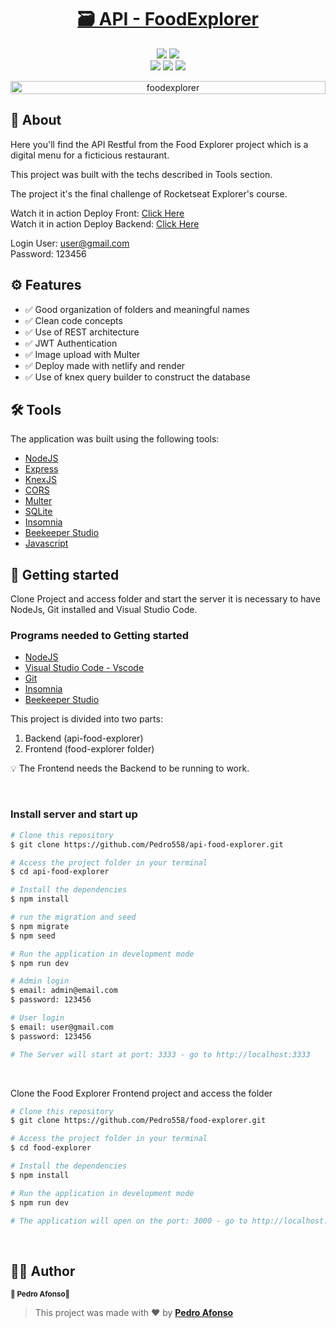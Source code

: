 <h1 align="center">
  <a href="#">🗃 API - FoodExplorer</a>
</h1>

<p align="center">
  <img src="https://img.shields.io/static/v1?label=license&message=ISC&color=8022F5&style=flat">
  <img src="https://img.shields.io/static/v1?label=license&message=ISC&color=8022F5&style=flat">
  <br/>
  <img src="https://img.shields.io/badge/-NodeJS-339933?logo=node.js&logoColor=white&style=for-the-badge">
  <img src="https://img.shields.io/badge/-Express-000000?logo=express&logoColor=white&style=for-the-badge">
  <img src="https://img.shields.io/badge/-SQLite-003B57?logo=sqlite&logoColor=white&style=for-the-badge">
  
</p>

<p align="center" style="display: flex; align-items: flex-start; justify-content: center;">
  <img alt="foodexplorer" title="#foodexplorer" src="https://imgur.com/XR5aAEA.jpg" width="100%">
</p>

## 📖 About <a name='about'></a>

Here you'll find the API Restful from the Food Explorer project which is a digital menu for a ficticious restaurant.

This project was built with the techs described in Tools section.

The project it's the final challenge of Rocketseat Explorer's course. 

Watch it in action Deploy Front: [Click Here](#)  
Watch it in action Deploy Backend: [Click Here](#) 

Login User: user@gmail.com  
Password: 123456

## ⚙️ Features

- ✅ Good organization of folders and meaningful names
- ✅ Clean code concepts
- ✅ Use of REST architecture
- ✅ JWT Authentication
- ✅ Image upload with Multer
- ✅ Deploy made with netlify and render
- ✅ Use of knex query builder to construct the database

## 🛠️ Tools

The application was built using the following tools:

- [NodeJS](https://nodejs.org/en/)
- [Express](https://expressjs.com/pt-br/)
- [KnexJS](http://knexjs.org/)
- [CORS](https://expressjs.com/en/resources/middleware/cors.html)
- [Multer](https://github.com/expressjs/multer)
- [SQLite](https://github.com/mapbox/node-sqlite3)
- [Insomnia](https://insomnia.rest/download)
- [Beekeeper Studio](https://www.beekeeperstudio.io/)
- [Javascript](https://developer.mozilla.org/pt-BR/docs/Web/JavaScript)

## 🚀 Getting started

Clone Project and access folder and start the server it is necessary to have NodeJs, Git
installed and Visual Studio Code.

### Programs needed to Getting started

- [NodeJS](https://nodejs.org/en/)
- [Visual Studio Code - Vscode](https://code.visualstudio.com/)
- [Git](https://git-scm.com/)
- [Insomnia](https://insomnia.rest/download)
- [Beekeeper Studio](https://www.beekeeperstudio.io/)

This project is divided into two parts:
1. Backend (api-food-explorer) 
2. Frontend (food-explorer folder)

💡 The Frontend needs the Backend to be running to work.

<br />

### Install server and start up

```bash
# Clone this repository
$ git clone https://github.com/Pedro558/api-food-explorer.git

# Access the project folder in your terminal
$ cd api-food-explorer

# Install the dependencies
$ npm install

# run the migration and seed
$ npm migrate
$ npm seed

# Run the application in development mode
$ npm run dev

# Admin login
$ email: admin@email.com
$ password: 123456

# User login
$ email: user@gmail.com
$ password: 123456

# The Server will start at port: 3333 - go to http://localhost:3333
```

<br />

Clone the Food Explorer Frontend project and access the folder

```bash
# Clone this repository
$ git clone https://github.com/Pedro558/food-explorer.git

# Access the project folder in your terminal
$ cd food-explorer

# Install the dependencies
$ npm install

# Run the application in development mode
$ npm run dev

# The application will open on the port: 3000 - go to http://localhost:5173/ or http://127.0.0.1:5173/ 
```

<br />

## 🦸‍♂️ Author
<p>
 <sub><strong>🌟 Pedro Afonso🌟</strong></sub>
</p>

>This project was made with ❤️ by **[Pedro Afonso](https://www.linkedin.com/in/pedro-afonso-lkdn/)**


